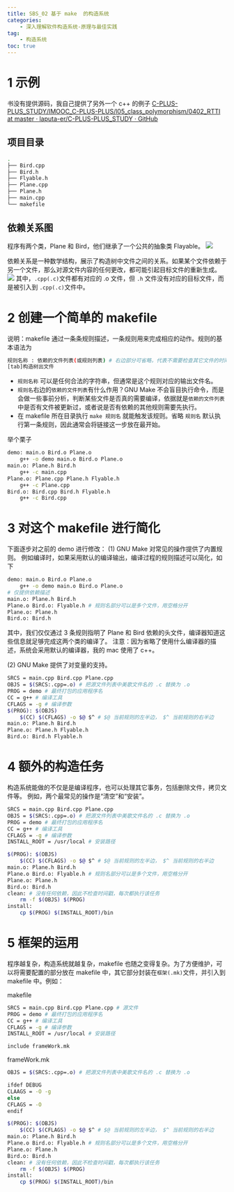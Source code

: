 ```yaml
---
title: SBS_02 基于 make  的构造系统
categories:
    - 深入理解软件构造系统-原理与最佳实践
tag:
    - 构造系统
toc: true
---
```


# 1 示例
书没有提供源码，我自己提供了另外一个 c++ 的例子
[C-PLUS-PLUS_STUDY/IMOOC_C-PLUS-PLUS/l05_class_polymorphism/0402_RTTI at master · laputa-er/C-PLUS-PLUS_STUDY · GitHub](https://github.com/laputa-er/C-PLUS-PLUS_STUDY/tree/master/IMOOC_C-PLUS-PLUS/l05_class_polymorphism/0402_RTTI)

## 项目目录
```bash
.
├── Bird.cpp
├── Bird.h
├── Flyable.h
├── Plane.cpp
├── Plane.h
├── main.cpp
└── makefile
```

## 依赖关系图
程序有两个类，Plane 和 Bird，他们继承了一个公共的抽象类 Flayable。
![](http://o6ul1xz4z.bkt.clouddn.com/SBS_02%20%E5%9F%BA%E4%BA%8E%20make%20%20%E7%9A%84%E6%9E%84%E9%80%A0%E7%B3%BB%E7%BB%9F/5930A389-B098-4396-A7B2-834A5AA83817.png)

依赖关系是一种数学结构，展示了构造树中文件之间的关系。如果某个文件依赖于另一个文件，那么对源文件内容的任何更改，都可能引起目标文件的重新生成。
![](http://o6ul1xz4z.bkt.clouddn.com/SBS_02%20%E5%9F%BA%E4%BA%8E%20make%20%20%E7%9A%84%E6%9E%84%E9%80%A0%E7%B3%BB%E7%BB%9F/0D4E3353-A787-46BF-B5A1-1E272856CF03.png)
其中，`.cpp(.c)`文件都有对应的 .o 文件，但 `.h` 文件没有对应的目标文件，而是被引入到 `.cpp(.c)`文件中。

# 2 创建一个简单的 makefile
说明：makefile 通过一条条规则描述，一条规则用来完成相应的动作。规则的基本语法为

```bash
规则名称 : 依赖的文件列表(或规则列表) # 右边部分可省略，代表不需要检查其它文件的时间戳，每次都执行该任务
[tab]构造树出文件
```

+ `规则名称` 可以是任何合法的字符串，但通常是这个规则对应的输出文件名。
+ `规则名`右边的`依赖的文件列表`有什么作用？GNU Make 不会盲目执行命令，而是会做一些事前分析，判断某些文件是否真的需要编译，依据就是`依赖的文件列表`中是否有文件被更新过，或者说是否有依赖的其他规则需要先执行。
+ 在 makefile 所在目录执行 `make 规则名` 就能触发该规则。省略 `规则名` 默认执行第一条规则，因此通常会将链接这一步放在最开始。

举个栗子
```bash
demo: main.o Bird.o Plane.o
	g++ -o demo main.o Bird.o Plane.o
main.o: Plane.h Bird.h
	g++ -c main.cpp
Plane.o: Plane.cpp Plane.h Flyable.h
	g++ -c Plane.cpp
Bird.o: Bird.cpp Bird.h Flyable.h
	g++ -c Bird.cpp
```


# 3 对这个 makefile 进行简化
下面逐步对之前的 demo 进行修改：
(1) GNU Make 对常见的操作提供了内置规则。
例如编译时，如果采用默认的编译输出，编译过程的规则描述可以简化，如下

```bash
demo: main.o Bird.o Plane.o
	g++ -o demo main.o Bird.o Plane.o
# 仅提供依赖描述
main.o: Plane.h Bird.h
Plane.o Bird.o: Flyable.h # 规则名部分可以是多个文件，用空格分开
Plane.o: Plane.h
Bird.o: Bird.h
```

其中，我们仅仅通过 3 条规则指明了 Plane 和 Bird 依赖的头文件，编译器知道这些信息就足够完成这两个类的编译了。
注意：因为省略了使用什么编译器的描述，系统会采用默认的编译器，我的 mac 使用了 c++。

(2) GNU Make 提供了对变量的支持。

```bash
SRCS = main.cpp Bird.cpp Plane.cpp
OBJS = $(SRCS:.cpp=.o) # 把源文件列表中美歌文件名的 .c 替换为 .o
PROG = demo # 最终打包的应用程序名
CC = g++ # 编译工具
CFLAGS = -g # 编译参数
$(PROG): $(OBJS)
	$(CC) $(CFLAGS) -o $@ $^ # $@ 当前规则的左半边， $^ 当前规则的右半边
main.o: Plane.h Bird.h
Plane.o: Plane.h Flyable.h
Bird.o: Bird.h Flyable.h
```

# 4 额外的构造任务
构造系统能做的不仅是是编译程序，也可以处理其它事务，包括删除文件，拷贝文件等。
例如，两个最常见的操作是“清空”和“安装”。

```bash
SRCS = main.cpp Bird.cpp Plane.cpp
OBJS = $(SRCS:.cpp=.o) # 把源文件列表中美歌文件名的 .c 替换为 .o
PROG = demo # 最终打包的应用程序名
CC = g++ # 编译工具
CFLAGS = -g # 编译参数
INSTALL_ROOT = /usr/local # 安装路径

$(PROG): $(OBJS)
	$(CC) $(CFLAGS) -o $@ $^ # $@ 当前规则的左半边， $^ 当前规则的右半边
main.o: Plane.h Bird.h
Plane.o Bird.o: Flyable.h # 规则名部分可以是多个文件，用空格分开
Plane.o: Plane.h
Bird.o: Bird.h
clean: # 没有任何依赖，因此不检查时间戳，每次都执行该任务
	rm -f $(OBJS) $(PROG)
install:
	cp $(PROG) $(INSTALL_ROOT)/bin
```

# 5 框架的运用
程序越复杂，构造系统就越复杂，makefile 也随之变得复杂。为了方便维护，可以将需要配置的部分放在 makefile 中，其它部分封装在`框架(.mk)`文件，并引入到 makefile 中。例如：

makefile

```bash
SRCS = main.cpp Bird.cpp Plane.cpp # 源文件
PROG = demo # 最终打包的应用程序名
CC = g++ # 编译工具
CFLAGS = -g # 编译参数
INSTALL_ROOT = /usr/local # 安装路径

include frameWork.mk
```

frameWork.mk

```bash
OBJS = $(SRCS:.cpp=.o) # 把源文件列表中美歌文件名的 .c 替换为 .o

ifdef DEBUG
CLAAGS = -O -g
else
CFLAGS = -O
endif

$(PROG): $(OBJS)
	$(CC) $(CFLAGS) -o $@ $^ # $@ 当前规则的左半边， $^ 当前规则的右半边
main.o: Plane.h Bird.h
Plane.o Bird.o: Flyable.h # 规则名部分可以是多个文件，用空格分开
Plane.o: Plane.h
Bird.o: Bird.h
clean: # 没有任何依赖，因此不检查时间戳，每次都执行该任务
	rm -f $(OBJS) $(PROG)
install:
	cp $(PROG) $(INSTALL_ROOT)/bin
```
